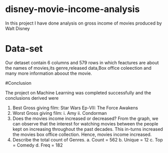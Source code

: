 # disney-movie-income-analysis
In this project I have done analysis on gross income of movies produced by Walt Disney

# Data-set
Our detaset contain 6 columns and 579 rows in which feactures are about the names of movies,its genre,released data,Box office coleection and many more information aboout the movie.

#Conclusion

The project on Machine Learning was completed successfully and the conclusions 
derived were 
1) Best Gross giving film:
    Star Wars Ep-VII: The Force Awakens
2) Worst Gross giving film:
    i. Amy 
    ii. Condorman
3) Does the movies income increased or decreased?
   From the graph, we can observe that the interest for watching movies between the 
   people kept on increasing throughout the past decades. This in-turns increased the 
   movies box office collection. Hence, movies income increased.
4) Describe the total count of Genres.
    a. Count = 562
    b. Unique = 12
    c. Top = Comedy
    d. Freq = 182
